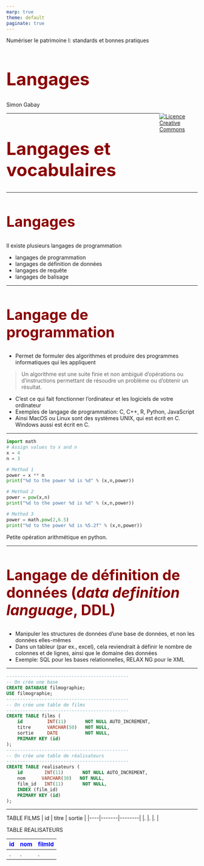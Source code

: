 ```yaml
---
marp: true
theme: default
paginate: true
---
```


<style>
img[alt~="center"] {
  display: block;
  margin: 0 auto;
}
h1 {
  font-size: 46px;
  color: darkred;
}
h2 {
  font-size: 38px;
  color: darkred;
}
</style>

Numériser le patrimoine I: standards et bonnes pratiques

# Langages

Simon Gabay

<a style="float:right; width: 20%;" rel="license" href="http://creativecommons.org/licenses/by-sa/4.0/"><img alt="Licence Creative Commons" src="https://i.creativecommons.org/l/by/4.0/88x31.png"/></a>

---
# Langages et vocabulaires

---
## Langages

Il existe plusieurs langages de programmation
* langages de programmation
* langages de définition de données
* langages de requête
* langages de balisage

---
## Langage de programmation

* Permet de formuler des algorithmes et produire des programmes informatiques qui les appliquent

>Un algorithme est une suite finie et non ambiguë d’opérations ou d’instructions permettant de résoudre un problème ou d’obtenir un résultat.

* C’est ce qui fait fonctionner l’ordinateur et les logiciels de votre ordinateur
* Exemples de langage de programmation: C, C++, R, Python, JavaScript
* Ainsi MacOS ou Linux sont des systèmes UNIX, qui est écrit en C. Windows aussi est écrit en C.

---
```python
import math
# Assign values to x and n
x = 4
n = 3

# Method 1
power = x ** n
print("%d to the power %d is %d" % (x,n,power))

# Method 2
power = pow(x,n)
print("%d to the power %d is %d" % (x,n,power))

# Method 3
power = math.pow(2,6.5)
print("%d to the power %d is %5.2f" % (x,n,power))
```
Petite opération arithmétique en python.

---
## Langage de définition de données (_data definition language_, DDL)
* Manipuler les structures de données d’une base de données, et non les données elles-mêmes
* Dans un tableur (par ex., excel), cela reviendrait à définir le nombre de colonnes et de lignes, ainsi que le domaine des données
* Exemple: SQL pour les bases relationnelles, RELAX NG pour le XML

---
```SQL
---------------------------------------------
-- On crée une base
CREATE DATABASE filmographie;
USE filmographie;
---------------------------------------------
-- On crée une table de films
---------------------------------------------
CREATE TABLE films (
    id         INT(11)       NOT NULL AUTO_INCREMENT,
    titre      VARCHAR(50)   NOT NULL,
    sortie     DATE          NOT NULL,    
    PRIMARY KEY (id)
);
---------------------------------------------
-- On crée une table de réalisateurs
---------------------------------------------
CREATE TABLE realisateurs (
    id        INT(11)       NOT NULL AUTO_INCREMENT,
    nom      VARCHAR(30)   NOT NULL,
    film_id   INT(11)       NOT NULL,
    INDEX (film_id)
    PRIMARY KEY (id)
);
```

---

TABLE FILMS
| id | titre | sortie |
|----|-------|--------|
|.   |.      |.       |

TABLE REALISATEURS

| id | nom   | filmId |
|----|-------|--------|
|.   |.      |.       |

---
## Langage de manipulation de données (_data manipulation language_, DML)

* Permettent de réaliser les traitements sur les données
* Dans un tableur (par ex., excel), cela reviendrait à remplir
le tableau et aller chercher le contenu dans une table
* Exemple: SQL, SPARQL

---

### SQL

```SQL
---------------------------------------------
-- On remplit la table des films
---------------------------------------------
INSERT INTO films (titre, sortie)
  VALUES ('STAR WARS', '1977')
INSERT INTO films (titre, sortie)
  VALUES ('INDIANA JONES', '1981')
INSERT INTO films (titre, sortie)
  VALUES ('TITANIC', '1997')
---------------------------------------------
-- On remplit la table des réalisateurs
---------------------------------------------
INSERT INTO realisateurs (nom, film_id)
  VALUES ('GEORGE LUCAS', 1)
INSERT INTO realisateurs (nom, film_id)
  VALUES ('STEVEN SPIELBERG', 2)
INSERT INTO realisateurs (nom, film_id)
  VALUES ('JAMES CAMERON', 3)
---------------------------------------------
-- On fait une requête
---------------------------------------------
SELECT nom FROM realisateurs
```

---

<style scoped>
table {
    height: 100%;
    width: 100%;
    font-size: 14px;
}
th {
    color: blue;
}
</style>

TABLE FILMS
| id |     titre     | sortie |
|----|---------------|--------|
| 1  | Star Wars     |  1977  |
| 2  | Indiana Jones |  1981  |
| 3  | Titanic       |  1997  |

TABLE REALISATEURS

| id |        nom       | filmId |
|----|------------------|--------|
| 1  | George Lucas     |   1    |
| 2  | Steven Spielberg |   2    |
| 3  | James Cameron    |   3    |

Problèmes:
* si on veut faire un classement aphabétique par le nom de famille?
* logique de "silo" dans le nommage

---
## Exercice

<style scoped>
table {
    height: 100%;
    width: 100%;
    font-size: 15px;
}
th {
    color: blue;
}
</style>

```SQL
SELECT titre FROM films
```

TABLE FILMS
| id |     titre     | sortie |
|----|---------------|--------|
| 1  | Star Wars     |  1977  |
| 2  | Indiana Jones |  1981  |
| 3  | Titanic       |  1997  |

TABLE REALISATEURS

| id |        nom       | filmId |
|----|------------------|--------|
| 1  | George Lucas     |   1    |
| 2  | Steven Spielberg |   2    |
| 3  | James Cameron    |   3    |

---

### SPARQL

```
 PREFIX rdf: <http://www.w3.org/1999/02/22-rdf-syntax-ns#>
 PREFIX foaf: <http://xmlns.com/foaf/0.1/>
 PREFIX dc: <http://purl.org/dc/elements/1.1/>
 SELECT DISTINCT ?nom ?image ?description
 WHERE {
 	?personne rdf:type foaf:Person.
 	?personne foaf:name ?nom.
 	?image rdf:type foaf:Image.
 	?personne foaf:img ?image.
 	?image dc:description ?description
 }
```

1. `PREFIX` pour les espaces de nom
2. `SELECT` pour les variables
3. `WHERE` pour les clauses de contraintes

---
## Langage de de balisage (_Markup language_)

* Spécialisés dans l’enrichissement d’information textuelle. Ils utilisent des balises, unités syntaxiques délimitant une séquence de caractères ou marquant une position précise à l’intérieur d’un flux de caractères
* Exemple: HTML, XML ou LaTeX

---

Exemple de texte balisé en XML:

```XML
<doc>
    <partie>Filmographie</partie>
    <sous-partie>Films</sous-partie>
    <contenu>STAR WARS, INDIANA JONES, TITANIC</contenu>
    <sous-partie>Réalisateurs</sous-partie>
    <contenu>GEORGE LUCAS, STEVEN SPIELBERG, JAMES 
      CAMERON</contenu>
</doc>
```

Exemple de texte balisé en XML (l'absence de `</p>` est volontaire)

```HTML
<html>
    <body>
        <h1>Filmographie</h1>
        <h2>Films</h2>
        <p>STAR WARS, INDIANA JONES, TITANIC
        <h2>Realisateurs</h2>
        <p>GEORGE LUCAS, STEVEN SPIELBERG, JAMES
          CAMERON</p>
    </body>
</html>
```

---

![100%](images/Source_code_navigateur.png)

Rendu du HTML dans le navigateur

---

# Vocabulaire: l’exemple de la TEI

---
## Règles principales
Le langage de balisage fonctionne de manière simple

```XML
<élément attribut="valeur">donnée</élément>
```
1. Un `<élément>` est entre chevrons
2. Une `<balise>` doit être fermé `</balise>`
3. Une `<balise1>` ne doit `<balise2>` pas être croisé `</balise1>` avec un autre `</balise2>`
4. Une `<balise/>` peut être auto-fermante
5. Un `<élément>` peut porter un `@attribut` (noté avec un `@` en  langage naturel, mais _pas_ dans le code)
6. L’`@attribut` a une `"valeur"` (entre guillemets)

---
## Sémantique et procédural

> On emploie _a priori_ les italiques pour les locutions et termes empruntés à d’autres langues.

Procédural (en LaTeX: `\textit{a priori}`)
```XML
On emploie <italique>a priori</italique> les italiques
pour les locutions et termes empruntés à d’autres langues.
```

Sémantique (option I)
```XML
On emploie<locutionEtrangere>a priori</locutionEtrangere>
les italiques...
```

Sémantique (option II)
```XML
On emploie<latin>a priori</latin> les italiques...
```

---
## Une question fondamentale

Comment choisir le nom des `<éléments>` et des `@attributs`?

---
## TEI (_Text Encoding Initiative_)
* Elle est créé en 1987 (donc avant internet)
* La TEI est pilotée par un consortium qui maintient et développe des recommandations pour l’encodage des textes
* Ces recommandations sont en constante évolution
* Elles sont disponibles en ligne http://www.tei-c.org/guidelines/

---
## D'autres vocabulaires que la TEI

* _Encoded Archival Description_ (EAD) pour les archivistes
* _Dublin Core_ (DC) pour les bibliothécaires
* _Translation Memory eXchange_ (TMX) pour les traducteurs

Ces vocabulaires peuvent être exprimés avec différents langages:
* RDF-DC (RDF pour _Resource Description Framework_)
* Pour cette raison, on parle de XML-TEI, et il a existé un SGML-TEI (SGML pour _Standard Generalized Markup Language_)

---
## La solution en TEI

> On emploie _a priori_ les italiques pour les locutions et termes empruntés à d’autres langues.

```XML
On emploie<foreign xml:lang="la">a priori</foreign> les
italiques...
```

---
```XML
<TEI xmlns="http://www.tei-c.org/ns/1.0">
  <text>
      <body>
         <head>Filmographie</head>
         <div>
            <head>Films</head>
            <p>STAR WARS, INDIANA JONES, TITANIC</p>
         </div>
         <div>
            <head>Réalisateurs</head>
            <p>GEORGE LUCAS, STEVEN SPIELBERG, JAMES
              CAMERON</p>
         </div>
      </body>
  </text>
</TEI>
```

---
## Valide vs bien formé

Valide (_valid XML document_) vs bien formé (_well-formed XML document_)
* _Bien formé_ renvoie au langage et signifie que le document respecte les règles précédemment mentionnées (l’élément est entre chevron, une balise ouverte doit être fermée ...)
* _Valide_ renvoie au vocabulaire et signifie que le document répond aux exigences de la TEI (d’où l’expression "valide contre TEI ALL")
* Un schéma, qui est une sorte de dictionnaire qui permet de contrôler que le vocabulaire est bien utilisé, et donc que le document est valide

---
## Valide vs bien formé (suite)
* L’emploi d’un vocabulaire précis est une restriction du champ des possibles
* Un document bien formé n’est pas nécessairement valide
* Un document valide est nécessairement bien formé
* Un schéma permet de contrôler que le code est valide contre la TEI

```XML
<?xml version="1.0" encoding="UTF-8"?>
<?xml-model href="http://www.tei-c.org/release/xml/tei/
custom/schema/relaxng/tei_all.rng"
            type="application/xml" schematypens="http://
relaxng.org/ns/structure/1.0"?>
```

---
## Défauts de la TEI (et des vocabulaires génériques)
La TEI pose des problèmes
* Elle force à utiliser un standard, par définition générique, et qui ne convient pas forcément exactement à nos données
* Elle nécessite un apprentissage, notamment pour respecter le sémantisme du vocabulaire

---
## Avantages de la TEI (et des vocabulaires génériques)
* Elle simplifie l’échange d’information (interopérabilité des données)
* Elle force à adopter de bonnes pratiques, notamment en ce qui concerne les métadonnées
* Elle donne accès à une communauté qui donne de l’aide...
* ...et qui développe des outils disponibles pour tous!

---
## Métadonnées
```XML
<TEI xmlns="http://www.tei-c.org/ns/1.0">
  <teiHeader>
      <fileDesc>
         <titleStmt>
            <title>Example d'encodage TEI</title>
         </titleStmt>
         <publicationStmt>
            <p>Université de Genève</p>
         </publicationStmt>
         <sourceDesc>
            <p>Cours original</p>
         </sourceDesc>
      </fileDesc>
  </teiHeader>
```
---
Le fichier TEI complet

```XML
<?xml version="1.0" encoding="UTF-8"?>
<?xml-model href="http://www.tei-c.org/release/xml/tei/custom/schema/relaxng/tei_all.rng"
            type="application/xml" schematypens="http://relaxng.org/ns/structure/1.0"?>
<TEI xmlns="http://www.tei-c.org/ns/1.0">
  <teiHeader>
      <fileDesc>
         <titleStmt>
            <title>Example d'encodage TEI</title>
         </titleStmt>
         <publicationStmt>
            <p>Université de Genève</p>
         </publicationStmt>
         <sourceDesc>
            <p>Cours original</p>
         </sourceDesc>
      </fileDesc>
  </teiHeader>
  <text>
      <body>
         <head>Filmographie</head>
         <div>
            <head>Films</head>
            <p>STAR WARS, INDIANA JONES, TITANIC</p>
         </div>
         <div>
            <head>Réalisateurs</head>
            <p>GEORGE LUCAS, STEVEN SPIELBERG, JAMES
              CAMERON</p>
         </div>
      </body>
  </text>
</TEI>
```